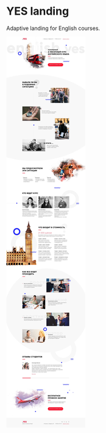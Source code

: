 # YES landing
Adaptive landing for English courses.

![arbitration-desktop](./picture/yes_landing.jpg "YES")
